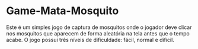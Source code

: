 # Game-Mata-Mosquito
 Este é um simples jogo de captura de mosquitos onde o jogador deve clicar nos mosquitos que aparecem de forma aleatória na tela antes que o tempo acabe. O jogo possui três níveis de dificuldade: fácil, normal e difícil.
